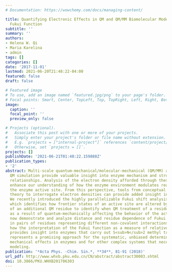 ```yaml
---
# Documentation: https://wowchemy.com/docs/managing-content/

title: Quantifying Electronic Effects in QM and QM/MM Biomolecular Modeling with the
  Fukui Function
subtitle: ''
summary: ''
authors:
- Helena W. Qi
- Maria Karelina
- admin
tags: []
categories: []
date: '2017-11-01'
lastmod: 2021-06-20T21:48:22-04:00
featured: false
draft: false

# Featured image
# To use, add an image named `featured.jpg/png` to your page's folder.
# Focal points: Smart, Center, TopLeft, Top, TopRight, Left, Right, BottomLeft, Bottom, BottomRight.
image:
  caption: ''
  focal_point: ''
  preview_only: false

# Projects (optional).
#   Associate this post with one or more of your projects.
#   Simply enter your project's folder or file name without extension.
#   E.g. `projects = ["internal-project"]` references `content/project/deep-learning/index.md`.
#   Otherwise, set `projects = []`.
projects: []
publishDate: '2021-06-21T01:48:22.159888Z'
publication_types:
- '2'
abstract: Multi-scale quantum-mechanical/molecular-mechanical (QM/MM) and large-scale
  QM simulation provide valuable insight into enzyme mechanism and structure-property
  relationships. Analysis of the electron density afforded through these methods can
  enhance our understanding of how the enzyme environment modulates reactivity at
  the enzyme active site. From this perspective, tools from conceptual density functional
  theory to interrogate electron densities can provide added insight into enzyme function.
  We recently introduced the highly parallelizable Fukui shift analysis (FSA) method,
  which identifies how frontier states of an active site are altered by the presence
  of an additional QM residue to identify when QM treatment of a residue is essential
  as a result of quantum-mechanically affecting the behavior of the active site. We
  now demonstrate and analyze distance and residue dependence of Fukui function shifts
  in pairs of residues representing different non-covalent interactions. We also show
  how the interpretation of the Fukui function as a measure of relative nucleophilicity
  provides insight into enzymes that carry out S<sub>N</sub>2 methyl transfer. The FSA method
  represents a promising approach for the systematic, unbiased determination of quantum
  mechanical effects in enzymes and for other complex systems that necessitate multi-scale
  modeling.
publication: '*Acta Phys. -Chim. Sin.*, **34**, 81-91 (2018)'
url_pdf: http://www.whxb.pku.edu.cn/CN/abstract/abstract30003.shtml
doi: 10.3866/PKU.WHXB201706303
---
```

